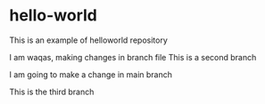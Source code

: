 # hello-world
This is an example of helloworld repository

I am waqas, making changes in branch file
This is a second branch

I am going to make a change in main branch

This is the third branch

